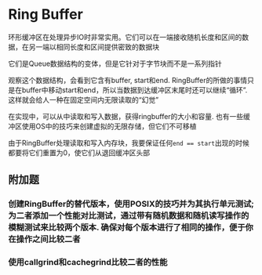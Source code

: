 # Ring Buffer
环形缓冲区在处理异步IO时非常实用。它们可以在一端接收随机长度和区间的数据，在另一端以相同长度和区间提供密致的数据块

它们是Queue数据结构的变体，但是它针对于字节块而不是一系列指针

观察这个数据结构，会看到它含有buffer, start和end. RingBuffer的所做的事情只是在buffer中移动start和end，所以当数据到达缓冲区末尾时还可以继续“循环”. 这样就会给人一种在固定空间内无限读取的“幻觉”

在实现中，可以从中读取和写入数据，获得ringbuffer的大小和容量. 也有一些缓冲区使用OS中的技巧来创建虚拟的无限存储，但它们不可移植

由于RingBuffer处理读取和写入内存块，我要保证任何`end == start`出现的时候都要将它们重置为0，使它们从退回缓冲区头部

## 附加题
### 创建RingBuffer的替代版本，使用POSIX的技巧并为其执行单元测试; 为二者添加一个性能对比测试，通过带有随机数据和随机读写操作的模糊测试来比较两个版本. 确保对每个版本进行了相同的操作，便于你在操作之间比较二者

### 使用callgrind和cachegrind比较二者的性能